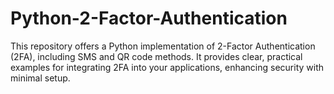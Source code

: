 # Python-2-Factor-Authentication
This repository offers a Python implementation of 2-Factor Authentication (2FA), including SMS and QR code methods. It provides clear, practical examples for integrating 2FA into your applications, enhancing security with minimal setup.
